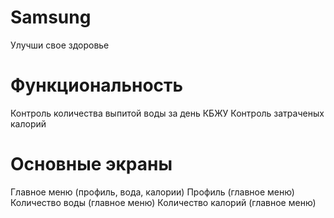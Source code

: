 # Samsung
Улучши свое здоровье
# Функциональность
 Контроль количества выпитой воды за день
 КБЖУ
 Контроль затраченых калорий
# Основные экраны
 Главное меню (профиль, вода, калории)
 Профиль (главное меню)
 Количество воды (главное меню)
 Количество калорий (главное меню)
 
